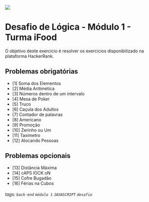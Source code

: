 ![](https://i.imgur.com/xG74tOh.png)

# Desafio de Lógica - Módulo 1 - Turma iFood

O objetivo deste exercício é resolver os exercicios disponibilizado na plataforma HackerRank.

## Problemas obrigatórias
 - [1] Soma dos Elementos
 - [2] Média Aritimética
 - [3] Números dentro de um intervalo
 - [4] Mesa de Poker
 - [5] Truco
 - [6] Caçula dos Adultos
 - [7] Contador de palavras
 - [8] Americano
 - [9] Promoção
 - [10] Zerinho ou Um
 - [11] Taxímetro
 - [12] Alocando Pessoas

## Problemas opcionais
 - [13] Distância Máxima
 - [14] cAPS lOCK oN
 - [15] Cofre Bugadão
 - [16] Férias na Cubos

###### tags: `back-end` `módulo 1` `JAVASCRIPT` `desafio`